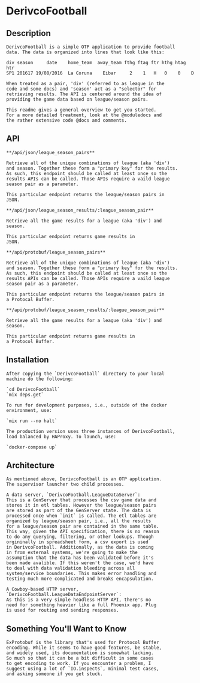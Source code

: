 # DerivcoFootball

## Description

    DerivcoFootball is a simple OTP application to provide football
    data. The data is organized into lines that look like this:
    
    div season     date    home_team  away_team fthg ftag ftr hthg htag htr
    SP1 201617 19/08/2016  La Coruna    Eibar     2    1   H   0    0    D

    When treated as a pair, 'div' (referred to as league in the
    code and some docs) and 'season' act as a "selector" for
    retrieving results. The API is centered around the idea of
    providing the game data based on league/season pairs.
    
    This readme gives a general overview to get you started.
    For a more detailed treatment, look at the @moduledocs and
    the rather extensive code @docs and comments.

## API

    **/api/json/league_season_pairs**

    Retrieve all of the unique combinations of league (aka 'div')
    and season. Together these form a "primary key" for the results.
    As such, this endpoint should be called at least once so the
    results APIs can be called. Those APIs require a vaild league
    season pair as a parameter.

    This particular endpoint returns the league/season pairs in
    JSON.
  
    **/api/json/league_season_results/:league_season_pair**

    Retrieve all the game results for a league (aka 'div') and
    season.

    This particular endpoint returns game results in
    JSON.

    **/api/protobuf/league_season_pairs**

    Retrieve all of the unique combinations of league (aka 'div')
    and season. Together these form a "primary key" for the results.
    As such, this endpoint should be called at least once so the
    results APIs can be called. Those APIs require a vaild league
    season pair as a parameter.

    This particular endpoint returns the league/season pairs in
    a Protocal Buffer.
  
    **/api/protobuf/league_season_results/:league_season_pair**

    Retrieve all the game results for a league (aka 'div') and
    season.

    This particular endpoint returns game results in
    a Protocol Buffer.
    
## Installation

    After copying the `DerivcoFootball` directory to your local
    machine do the following:
    
    `cd DerivcoFootball`
    `mix deps.get`
    
    To run for development purposes, i.e., outside of the docker
    environment, use:
    
    `mix run --no halt`
    
    The production version uses three instances of DerivcoFootball,
    load balanced by HAProxy. To launch, use:
    
    `docker-compose up`

## Architecture

    As mentioned above, DerivcoFootball is an OTP application.
    The supervisor launcher two child processes.
    
    A data server, `DerivcoFootball.LeagueDataServer`:
    This is a GenServer that processes the csv game data and
    stores it in etl tables. However the league/season pairs
    are stored as part of the GenServer state. The data is 
    processed once when `init` is called. The etl tables are
    organized by league/season pair, i.e., all the results
    for a league/season pair are contained in the same table.
    This way, given the API specification, there is no reason
    to do any querying, filtering, or other lookups. Though
    orgininally in spreadsheet form, a csv export is used
    in DerivcoFootball. Additionally, as the data is coming
    in from external systems, we're going to make the
    assumption that the data has been validated before it's
    been made avalible. If this weren't the case, we'd have
    to deal with data validation bleeding across all
    system/service boundaries. This makes error handling and
    testing much more complicated and breaks encapsulation.

    A Cowboy-based HTTP server,
    `DerivcoFootball.LeagueDataEndpointServer`:
    As this is a very simple headless HTTP API, there's no
    need for something heavier like a full Phoenix app. Plug
    is used for routing and sending responses.

## Something You'll Want to Know

    ExProtobuf is the library that's used for Protocol Buffer
    encoding. While it seems to have good features, be stable,
    and widely used, its documentation is somewhat lacking.
    So much so that it can be a bit difficult in some cases
    to get encoding to work. If you encounter a problem, I 
    suggest using a lot of `IO.inspects`, minimal test cases,
    and asking someone if you get stuck.
    

